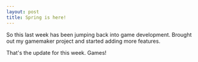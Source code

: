 ```yaml
---
layout: post
title: Spring is here!
---
```


So this last week has been jumping back into game development.  Brought out my gamemaker project and started adding more features.

That's the update for this week.  Games!